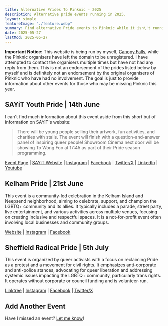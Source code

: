 ```yaml
---
title: Alternative Prides To Pinknic - 2025
description: Alternative pride events running in 2025.
layout: simple
featureImage: "./feature.webp"
summary: Find alternative Pride events to Pinknic while it isn\'t running this year, including SAYiT Youth Pride, Kelham Pride, and Sheffield Radical Pride.
date: 2025-05-27
lastMod: 2025-05-27
---
```


**Important Notice:** This website is being run by myself, [Canopy Falls](https://canopyfalls.com), while the Pinknic organisers have left the domain to be unregistered. I have attempted to contact the organisers multiple times but have not had any reply from them. This is not an endorsement of the prides listed below by myself and is definitely not an endorsement by the original organisers of Pinknic who have had no involvement. The goal is just to provide information about other events for those who may be missing Pinknic this year.

## SAYiT Youth Pride | 14th June

I can't find much information about this event aside from this short but of information on SAYiT's website:

> There will be young people selling their artwork, fun activities, and charities with stalls. The event will finish with a question-and-answer panel of inspiring queer people!
> Showroom Cinema next door will be showing To Wong Foo at 17:45 as part of their Pride season programming.

[Event Page](https://www.sayit.org.uk/event-details/youth-pride-2025) | [SAYiT Website](https://www.sayit.org.uk/) | [Instagram](https://www.instagram.com/sayitsheffield/) | [Facebook](https://www.facebook.com/SAYiT1177477/) | [Twitter/X](https://twitter.com/SAYiTSheffield) | [LinkedIn](https://www.linkedin.com/company/sayit-sheena-amos-youth-trust) | [Youtube](https://www.youtube.com/@sayitsheffield)


## Kelham Pride | 21st June

This event is a community-led celebration in the Kelham Island and Neepsend neighborhood, aiming to celebrate, support, and champion the LGBTQ+ community and its allies. It typically includes a parade, street party, live entertainment, and various activities across multiple venues, focusing on creating inclusive and respectful spaces. It is a not-for-profit event often involving local businesses and community groups.

[Website](kelhamhttps://www.kelhampride.com/) | [Instagram](https://www.instagram.com/kelhampride/) | [Facebook](https://www.facebook.com/kelhampride)

## Sheffield Radical Pride | 5th July

This event is organized by queer activists with a focus on reclaiming Pride as a protest and a movement for civil rights. It emphasizes anti-corporate and anti-police stances, advocating for queer liberation and addressing systemic issues impacting the LGBTQ+ community, particularly trans rights. It operates without corporate or council funding and is volunteer-run.

[Linktree](https://linktr.ee/sheffradpride) | [Instagram](https://instagram.com/sheffradpride) | [Facebook](https://www.facebook.com/sheffradpride) | [Twitter/X](https://x.com/sheffradpride)

## Add Another Event

Have I missed an event? [Let me know](/contact)!